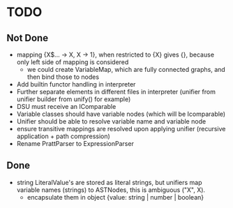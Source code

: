 # TODO

## Not Done

- mapping {X$... -> X, X -> 1}, when restricted to {X} gives {}, because only left side of mapping is considered
  - we could create VariableMap, which are fully connected graphs, and then bind those to nodes
- Add builtin functor handling in interpreter
- Further separate elements in different files in interpreter (unifier from unifier builder from unify() for example)
- DSU must receive an IComparable
- Variable classes should have variable nodes (which will be Icomparable)
- Unifier should be able to resolve variable name and variable node
- ensure transitive mappings are resolved upon applying unifier (recursive application + path compression)
- Rename PrattParser to ExpressionParser

## Done

- string LiteralValue's are stored as literal strings, but unifiers map variable names (strings) to ASTNodes, this is ambiguous ("X", X).
  - encapsulate them in object {value: string | number | boolean}
